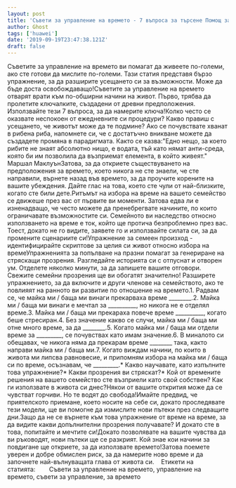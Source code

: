 ```yaml
---
layout: post
title: 'Съвети за управление на времето - 7 въпроса за търсене Помощ за отключване на вашите дълбоко вкоренени проблеми с времето'
author: Ghost
tags: ['huawei']
date: '2019-09-19T23:47:38.121Z'
draft: false
---
```


Съветите за управление на времето ви помагат да живеете по-големи, ако сте готови да мислите по-големи. Тази статия представя бързо упражнение, за да разширите усещането си за възможности. Може да бъде доста освобождаващо!Съветите за управление на времето отварят врати към по-обширни начини на живот. Първо, трябва да пролетите ключалките, създадени от древни предположения. Използвайте тези 7 въпроса, за да намерите ключа!Колко често се оказвате неспокоен от ежедневните си процедури? Какво правиш с усещането, че животът може да те подмине? Ако се почувствате хванат в рибена риба, напомнете си, че с достатъчно вникване можете да създадете промяна в парадигмата. Както се казва:"Едно нещо, за което рибите не знаят абсолютно нищо, е водата, тъй като нямат анти-среда, която би им позволила да възприемат елемента, в който живеят." Маршал МаклуънЗатова, за да откриете съществуването на предположения за времето, което никога не сте знаели, че сте направили, върнете назад във времето, за да проучите корените на вашите убеждения. Дайте глас на това, което сте чули от най-близките, когато сте били дете.Ритъмът на избора на време на вашето семейство се движеше през вас от първите ви моменти. Затова едва ли е изненадващо, че често можете да пренебрегвате начините, по които ограничавате възможностите си. Семейното ви наследство относно използването на време е ток, който ще протича безпроблемно през вас. Тоест, докато не го видите, заявете го и използвайте силата си, за да промените сценариите си!Упражнение за семеен произход - идентифицирайте скриптове за целия си живот относно избора на времеУпражненията за попълване на празни помагат за генериране на стряскащи прозрения. Разгледайте историята си с отпуснат и отворен ум. Отделете няколко минути, за да запишете вашите отговори. Свежите семейни прозрения ще ви обогатят значително! Разширете упражнението, за да включите и други членове на семейството, ако те повлияят на ранното ви развитие по отношение на времето.1. Радвам се, че майка ми / баща ми винаги прекарваха време ________.2. Майка ми / баща ми винаги е мечтал за __________, но никога не е отделял време.3. Майка ми / баща ми прекараха повече време __________, когато беше стресиран.4. Без значение какво се случи, майка ми / баща ми отне много време, за да ________.5. Когато майка ми / баща ми отдели време за _________, се почувствах като имам значение.6. В миналото си обещавах, че никога няма да прекарам време ________ така, както направи майка ми / баща ми.7. Когато виждам начини, по които в живота ми липсва равновесие, и припомням избора на майка ми / баща си по време, осъзнавам, че _________.* Какво научавате, като изпълните това упражнение?* Какви прозрения ви стряскат?* Кой от времените решения на вашето семейство сте възприели като свой собствен? Как ги използвате в живота си днес?Някои от вашите открития може да се чувстват горчиви. Но те водят до свобода!Имайте предвид, че приятелското приемане, което носите на себе си, докато проследявате тези модели, ще ви помогне да измислите нови пътеки през следващите дни.Защо да не се върнете към това упражнение от време на време, за да видите какви допълнителни прозрения получавате? И докато сте в това, попитайте и мечтите си!Докато позволявате на вашите чувства да ви ръководят, нови пътеки ще се разкрият. Кой знае кои начини за повдигане ще откриете, за да използвате времето!Затова поемете уверен и добре обмислен риск, за да намерите ново време и да започнете най-вълнуващата глава от живота си.    Етикети на статията:        Съвети за управление на времето, управление на времето, съвети за управление, за времето
